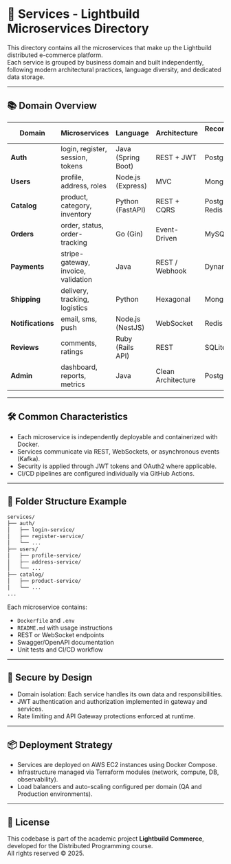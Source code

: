 # 🧩 Services - Lightbuild Microservices Directory

This directory contains all the microservices that make up the Lightbuild distributed e-commerce platform.  
Each service is grouped by business domain and built independently, following modern architectural practices, language diversity, and dedicated data storage.

---

## 📚 Domain Overview

| Domain         | Microservices                           | Language            | Architecture         | Recommended DB        |
|----------------|------------------------------------------|---------------------|-----------------------|------------------------|
| **Auth**        | login, register, session, tokens         | Java (Spring Boot)  | REST + JWT            | PostgreSQL             |
| **Users**       | profile, address, roles                  | Node.js (Express)   | MVC                   | MongoDB                |
| **Catalog**     | product, category, inventory             | Python (FastAPI)    | REST + CQRS           | PostgreSQL + Redis     |
| **Orders**      | order, status, order-tracking            | Go (Gin)            | Event-Driven          | MySQL                  |
| **Payments**    | stripe-gateway, invoice, validation      | Java                | REST / Webhook        | DynamoDB               |
| **Shipping**    | delivery, tracking, logistics            | Python              | Hexagonal             | MongoDB                |
| **Notifications**| email, sms, push                        | Node.js (NestJS)    | WebSocket             | Redis                  |
| **Reviews**     | comments, ratings                        | Ruby (Rails API)    | REST                  | SQLite                 |
| **Admin**       | dashboard, reports, metrics              | Java                | Clean Architecture    | PostgreSQL             |

---

## 🛠 Common Characteristics

- Each microservice is independently deployable and containerized with Docker.
- Services communicate via REST, WebSockets, or asynchronous events (Kafka).
- Security is applied through JWT tokens and OAuth2 where applicable.
- CI/CD pipelines are configured individually via GitHub Actions.

---

## 🧱 Folder Structure Example

```bash
services/
├── auth/
│   ├── login-service/
│   ├── register-service/
│   └── ...
├── users/
│   ├── profile-service/
│   ├── address-service/
│   └── ...
├── catalog/
│   ├── product-service/
│   └── ...
...
```

Each microservice contains:

- `Dockerfile` and `.env`
- `README.md` with usage instructions
- REST or WebSocket endpoints
- Swagger/OpenAPI documentation
- Unit tests and CI/CD workflow

---

## 🔐 Secure by Design

- Domain isolation: Each service handles its own data and responsibilities.
- JWT authentication and authorization implemented in gateway and services.
- Rate limiting and API Gateway protections enforced at runtime.

---

## 📦 Deployment Strategy

- Services are deployed on AWS EC2 instances using Docker Compose.
- Infrastructure managed via Terraform modules (network, compute, DB, observability).
- Load balancers and auto-scaling configured per domain (QA and Production environments).

---

## 📄 License

This codebase is part of the academic project **Lightbuild Commerce**, developed for the Distributed Programming course.  
All rights reserved © 2025.
